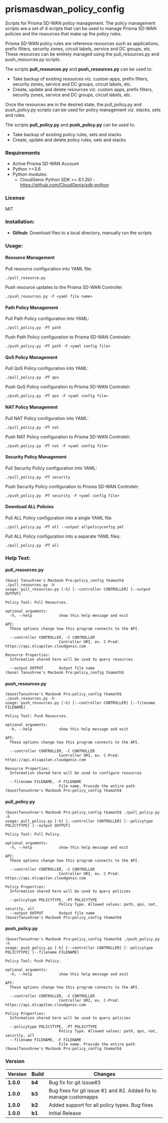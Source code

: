 # prismasdwan_policy_config
Scripts for Prisma SD-WAN policy management.
The policy management scripts are a set of 4 scripts that can be used to manage Prisma SD-WAN policies and the resources that make up the policy rules.

Prisma SD-WAN policy rules are reference resources such as applications, prefix filters, security zones, circuit labels, service and DC groups, etc.
These resources can be entirely managed using the pull_resources.py and push_resources.py scripts.

The scripts **pull_resources.py** and **push_resources.py** can be used to:
- Take backup of existing resources viz. custom apps, prefix filters, security zones, service and DC groups, circuit labels, etc.
- Create, update and delete resources viz. custom apps, prefix filters, security zones, service and DC groups, circuit labels, etc.

Once the resources are in the desired state, the pull_policy.py and push_policy.py scripts can be used for policy management viz. stacks, sets and rules.

The scripts **pull_policy.py** and **push_policy.py** can be used to:
- Take backup of existing policy rules, sets and stacks
- Create, update and delete policy rules, sets and stacks 

### Requirements
* Active Prisma SD-WAN Account
* Python >=3.6
* Python modules:
    * CloudGenix Python SDK >= 6.1.2b1 - <https://github.com/CloudGenix/sdk-python>

### License
MIT

### Installation:
 - **Github:** Download files to a local directory, manually run the scripts

### Usage:
#### Resource Management
Pull resource configuration into YAML file:
```
./pull_resource.py
```
Push resource updates to the Prisma SD-WAN Controller
``` 
./push_resources.py -F <yaml file name> 
```

#### Path Policy Management
Pull Path Policy configuration into YAML:
```angular2
./pull_policy.py -PT path 
```
Push Path Policy configuration to Prisma SD-WAN Controlelr:
```angular2
./push_policy.py -PT path -F <yaml config file>
```

#### QoS Policy Management
Pull QoS Policy configuration into YAML:
```angular2
./pull_policy.py -PT qos 
```
Push QoS Policy configuration to Prisma SD-WAN Controlelr:
```angular2
./push_policy.py -PT qos -F <yaml config file>
```

#### NAT Policy Management
Pull NAT Policy configuration into YAML:
```angular2
./pull_policy.py -PT nat 
```
Push NAT Policy configuration to Prisma SD-WAN Controlelr:
```angular2
./push_policy.py -PT nat -F <yaml config file>
```

#### Security Policy Management
Pull Security Policy configuration into YAML:
```angular2
./pull_policy.py -PT security 
```
Push Security Policy configuration to Prisma SD-WAN Controlelr:
```angular2
./push_policy.py -PT security -F <yaml config file>
```

#### Download ALL Policies
Pull ALL Policy configuration into a single YAML file:
```angular2
./pull_policy.py -PT all --output allpolicyconfig.yml
```
Pull ALL Policy configuration into a separate YAML files:
```angular2
./pull_policy.py -PT all 
```

### Help Text:
#### pull_resources.py
```
(base) Tanushree's Macbook Pro:policy_config tkamath$ ./pull_resources.py -h
usage: pull_resources.py [-h] [--controller CONTROLLER] [--output OUTPUT]

Policy Tool: Pull Resources.

optional arguments:
  -h, --help            show this help message and exit

API:
  These options change how this program connects to the API.

  --controller CONTROLLER, -C CONTROLLER
                        Controller URI, ex. C-Prod: https://api.elcapitan.cloudgenix.com

Resource Properties:
  Information shared here will be used to query resources

  --output OUTPUT       Output file name
(base) Tanushree's Macbook Pro:policy_config tkamath$
```

#### push_resources.py
```
(base)Tanushree's Macbook Pro:policy_config tkamath$ ./push_resources.py -h
usage: push_resources.py [-h] [--controller CONTROLLER] [--filename FILENAME]

Policy Tool: Push Resources.

optional arguments:
  -h, --help            show this help message and exit

API:
  These options change how this program connects to the API.

  --controller CONTROLLER, -C CONTROLLER
                        Controller URI, ex. C-Prod: https://api.elcapitan.cloudgenix.com

Resource Properties:
  Information shared here will be used to configure resources

  --filename FILENAME, -F FILENAME
                        File name. Provide the entire path
(base)Tanushree's Macbook Pro:policy_config tkamath$ 
```

#### pull_policy.py
```
(base)Tanushree's Macbook Pro:policy_config tkamath$ ./pull_policy.py -h
usage: pull_policy.py [-h] [--controller CONTROLLER] [--policytype POLICYTYPE] [--output OUTPUT]

Policy Tool: Pull Policy.

optional arguments:
  -h, --help            show this help message and exit

API:
  These options change how this program connects to the API.

  --controller CONTROLLER, -C CONTROLLER
                        Controller URI, ex. C-Prod: https://api.elcapitan.cloudgenix.com

Policy Properties:
  Information shared here will be used to query policies

  --policytype POLICYTYPE, -PT POLICYTYPE
                        Policy Type. Allowed values: path, qos, nat, security, all
  --output OUTPUT       Output file name
(base)Tanushree's Macbook Pro:policy_config tkamath$
```

#### push_policy.py
```
(base)Tanushree's Macbook Pro:policy_config tkamath$ ./push_policy.py -h
usage: push_policy.py [-h] [--controller CONTROLLER] [--policytype POLICYTYPE] [--filename FILENAME]

Policy Tool: Push Policy.

optional arguments:
  -h, --help            show this help message and exit

API:
  These options change how this program connects to the API.

  --controller CONTROLLER, -C CONTROLLER
                        Controller URI, ex. C-Prod: https://api.elcapitan.cloudgenix.com

Policy Properties:
  Information shared here will be used to query policies

  --policytype POLICYTYPE, -PT POLICYTYPE
                        Policy Type. Allowed values: path, qos, nat, security, all
  --filename FILENAME, -F FILENAME
                        File name. Provide the entire path
(base)Tanushree's Macbook Pro:policy_config tkamath$
```

### Version
| Version | Build | Changes |
| ------- | ----- | ------- |
| **1.0.0** | **b4** | Bug fix for git issue#3 |
| **1.0.0** | **b3** | Bug fixes for git issue #1 and #2. Added fix to manage customapps |
| **1.0.0** | **b2** | Added support for all policy types. Bug fixes |
| **1.0.0** | **b1** | Initial Release |
